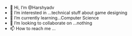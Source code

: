 - 👋 Hi, I’m @Harshyadv
- 👀 I’m interested in ...technical stuff about game designing 
- 🌱 I’m currently learning...Computer Science 
- 💞️ I’m looking to collaborate on ...nothing 
- 📫 How to reach me ...

<!---
Harshyadv/Harshyadv is a ✨ unique ✨ repository because its `README.md` (this file) appears on your GitHub profile.
You can click the Preview link to take a look at your changes.
--->
